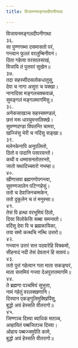 ```yaml
---
title: विजायनमङ्गलदीपनीगाथा

---
```

विजायनमङ्गलदीपनीगाथा  
३६.  
सा पुण्णगब्भा दसमासतो परं,  
गन्त्वान फुल्लं वरलुम्बिनीवनं।  
ठिता गहेत्वा वरसालसाखं,  
विजायि तं पुत्तवरं सुखेन॥  
३७.  
तदा सहस्सीदसलोकधातुसु,  
देवा च नागा असुरा च यक्खा।  
नानादिसा मङ्गलचक्कवाळं,  
सुमङ्गलं मङ्गलमागमिंसु॥  
३८.  
अनेकसाखञ्च सहस्समण्डलं,  
छत्तं मरू धारयुमन्तलिक्खे।  
सुवण्णदण्डा विपतन्ति चामरा,  
खज्जिंसु भेरी च नदिंसु सङ्खा॥  
३९.  
मलेनकेनापि अनूपलित्तो,  
ठितो व पादानि पसारयन्तो।  
कथी व धम्मासनतोतरन्तो,  
जातो यथादिच्चवरो नभम्हा॥  
४०.  
खीणासवा ब्रह्मगणोपगन्त्वा,  
सुवण्णजालेन पटिग्गहेसुं।  
ततो च देवाजिनचम्मकेन,  
ततो दुकूलेन च तं मनुस्सा॥  
४१.  
तेसं पि हत्था वरभूमियं ठितो,  
दिसा विलोकेसि सब्बा समन्ततो।  
वदिंसु देवा पि च ब्रह्मकायिका,  
तया समो कत्थचि नत्थि उत्तरो॥  
४२.  
गन्त्वान उत्तरं सत्त पदवारेहि विक्कमो,  
सीहनादं नदी तेसं देवतानं हि सावयं॥  
४३.  
ततो पुत्तं गहेत्वान गता माता सकङ्घरं,  
माता सत्तमियं गन्त्वा देअपुत्तत्तमागमि॥  
४४.  
ते ब्रह्मणा पञ्चमियं सुभुत्ता,  
नामं गहेतुं वरलक्खणानि।  
दिस्वान एकङ्गुलिमुक्खिपिंसु,  
बुद्धो अयं हेस्सति वीतरागो॥  
४५.  
जिण्णञ्च दिस्वा ब्याधिकं मतञ्च,  
अव्हायितं पब्बजितञ्च दिस्वा।  
ओहाय पब्बज्जमुपेति कामे,  
बुद्धो अयं हेस्सति वीतरागो॥  